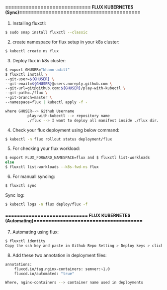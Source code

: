 #### ============================= FLUX KUBERNETES (Sync)=========================================

1. Installing fluxctl:
```sh
$ sudo snap install fluxctl --classic
```

2. create namespace for flux setup in your k8s cluster:
```sh
$ kubectl create ns flux
```

3. Deploy flux in k8s cluster:
```sh
$ export GHUSER="khann-adill"
$ fluxctl install \
--git-user=${GHUSER} \
--git-email=${GHUSER}@users.noreply.github.com \
--git-url=git@github.com:${GHUSER}/play-with-kubectl \
--git-path=./flux \
--git-branch=master \
--namespace=flux | kubectl apply -f -

where GHUSER--> Github Username
          play-with-kubectl --> repository name
          ./flux --> I want to deploy all manifest inside ./flux dir.
```
4. Check your flux deployment using below command:
```sh
$ kubectl -n flux rollout status deployment/flux
```

5. For checking your flux workload:
```sh
$ export FLUX_FORWARD_NAMESPACE=flux and $ fluxctl list-workloads
else
$ fluxctl list-workloads --k8s-fwd-ns flux
```
6. For manuall syncing:
```sh
$ fluxctl sync 
```
Sync log:
```sh
$ kubectl logs -n flux deploy/flux -f
```
#### ============================ FLUX KUBERNETES (Automating)=====================================
7. Automating using flux:
```sh
$ fluxctl identity
Copy the ssh key and paste in Github Repo Setting > Deploy keys > click on Add deploy key > Add here with write persmissions.
```
8. Add these two annotation in deployment files:
```sh
annotations:
    fluxcd.io/tag.nginx-containers: semver:~1.0
    fluxcd.io/automated: "true"

Where, nginx-containers --> container name used in deployments
```
